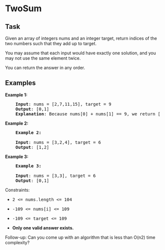 # TwoSum

## Task

Given an array of integers nums and an integer target, return indices of the two numbers such that they add up to target.

You may assume that each input would have exactly one solution, and you may not use the same element twice.

You can return the answer in any order.


## Examples

**Example 1:**

<pre>
	<b>Input</b>: nums = [2,7,11,15], target = 9
	<b>Output</b>: [0,1]
	<b>Explanation</b>: Because nums[0] + nums[1] == 9, we return [0, 1].
</pre>

**Example 2:**

<pre>
	<b>Example 2:</b>

	<b>Input</b>: nums = [3,2,4], target = 6
	<b>Output</b>: [1,2]
</pre>

**Example 3:**

<pre>
	<b>Example 3:</b>

	<b>Input</b>: nums = [3,3], target = 6
	<b>Output</b>: [0,1]
</pre>

 

Constraints:
+ <pre>2 <= nums.length <= 104</pre>
+ <pre>-109 <= nums[i] <= 109</pre>
+ <pre>-109 <= target <= 109</pre>
+ **Only one valid answer exists.**

 
Follow-up: Can you come up with an algorithm that is less than O(n2) time complexity?